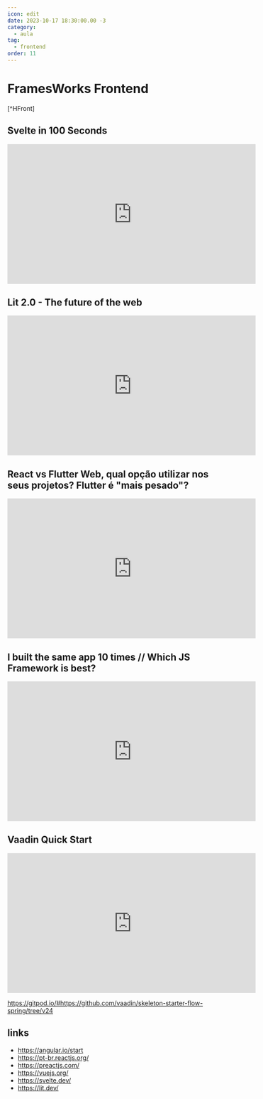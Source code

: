 ```yaml
---
icon: edit
date: 2023-10-17 18:30:00.00 -3
category:
  - aula
tag:
  - frontend
order: 11
---
```


# FramesWorks Frontend

[^HFront]

## Svelte in 100 Seconds
<iframe width="560" height="315" src="https://www.youtube.com/embed/rv3Yq-B8qp4" title="YouTube video player" frameborder="0" allow="accelerometer; autoplay; clipboard-write; encrypted-media; gyroscope; picture-in-picture" allowfullscreen></iframe>

## Lit 2.0 - The future of the web

<iframe width="560" height="315" src="https://www.youtube.com/embed/g_KucGfdu20" title="YouTube video player" frameborder="0" allow="accelerometer; autoplay; clipboard-write; encrypted-media; gyroscope; picture-in-picture" allowfullscreen></iframe>

## React vs Flutter Web, qual opção utilizar nos seus projetos? Flutter é "mais pesado"?

<iframe width="560" height="315" src="https://www.youtube.com/embed/6fe3DYGpCzs" title="YouTube video player" frameborder="0" allow="accelerometer; autoplay; clipboard-write; encrypted-media; gyroscope; picture-in-picture" allowfullscreen></iframe>

## I built the same app 10 times // Which JS Framework is best?

<iframe width="560" height="315" src="https://www.youtube.com/embed/cuHDQhDhvPE" title="YouTube video player" frameborder="0" allow="accelerometer; autoplay; clipboard-write; encrypted-media; gyroscope; picture-in-picture" allowfullscreen></iframe>


## Vaadin Quick Start

<iframe width="560" height="315" src="https://www.youtube.com/embed/QrN1WI87xu8" title="YouTube video player" frameborder="0" allow="accelerometer; autoplay; clipboard-write; encrypted-media; gyroscope; picture-in-picture" allowfullscreen></iframe>

https://gitpod.io/#https://github.com/vaadin/skeleton-starter-flow-spring/tree/v24



## links

- https://angular.io/start
- https://pt-br.reactjs.org/
- https://preactjs.com/
- https://vuejs.org/
- https://svelte.dev/
- https://lit.dev/


<!-- @include: ../bib/bib.md -->